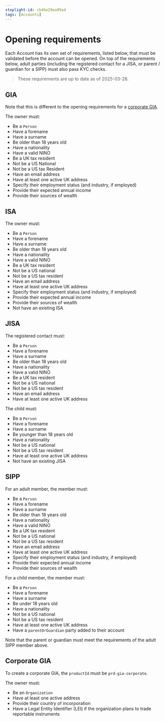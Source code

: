 ```yaml
---
stoplight-id: cb46e29ea99a4
tags: [Accounts]
---
```


# Opening requirements

Each Account has its own set of requirements, listed below, that must be validated before the account can be opened. On top of the requirements below, adult parties (including the registered contact for a JISA, or parent / guardian for a SIPP) must also pass KYC checks.

<!-- theme: info -->
> These requirements are up to date as of 2025-03-28.

## GIA

Note that this is different to the opening requirements for a [corporate GIA](/docs/guides/cb46e29ea99a4-opening-requirements#corporate-gia).

The owner must:

- Be a `Person`
- Have a forename
- Have a surname
- Be older than 18 years old
- Have a nationality
- Have a valid NINO
- Be a UK tax resident
- Not be a US National
- Not be a US tax Resident
- Have an email address
- Have at least one active UK address
- Specify their employment status (and industry, if employed)
- Provide their expected annual income
- Provide their sources of wealth

## ISA

The owner must:

- Be a `Person`
- Have a forename
- Have a surname
- Be older than 18 years old
- Have a nationality
- Have a valid NINO
- Be a UK tax resident
- Not be a US national
- Not be a US tax resident
- Have an email address
- Have at least one active UK address
- Specify their employment status (and industry, if employed)
- Provide their expected annual income
- Provide their sources of wealth
- Not have an existing ISA

## JISA

The registered contact must:

- Be a `Person`
- Have a forename
- Have a surname
- Be older than 18 years old
- Have a nationality
- Have a valid NINO
- Be a UK tax resident
- Not be a US national
- Not be a US tax resident
- Have an email address
- Have at least one active UK address

The child must:

- Be a `Person`
- Have a forename
- Have a surname
- Be younger than 18 years old
- Have a nationality
- Not be a US national
- Not be a US tax resident
- Have at least one active UK address
- Not have an existing JISA

## SIPP

For an adult member, the member must:

- Be a `Person`
- Have a forename
- Have a surname
- Be older than 18 years old
- Have a nationality
- Have a valid NINO
- Be a UK tax resident
- Not be a US national
- Not be a US tax resident
- Have an email address
- Have at least one active UK address
- Specify their employment status (and industry, if employed)
- Provide their expected annual income
- Provide their sources of wealth

For a child member, the member must:

- Be a `Person`
- Have a forename
- Have a surname
- Be under 18 years old
- Have a nationality
- Not be a US national
- Not be a US tax resident
- Have at least one active UK address
- Have a `parentOrGuardian` party added to their account

Note that the parent or guardian must meet the requirements of the adult SIPP member above.

## Corporate GIA

To create a corporate GIA, the `productId` must be `prd-gia-corporate`.

The owner must:

- Be an `Organization`
- Have at least one active address
- Provide their country of incorporation
- Have a Legal Entity Identifier (LEI) if the organization plans to trade reportable instruments